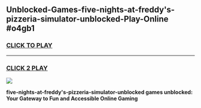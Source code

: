 
## Unblocked-Games-five-nights-at-freddy's-pizzeria-simulator-unblocked-Play-Online #o4gb1
<h3>
<a href="https://news.freeplayer.one?title=five-nights-at-freddy's-pizzeria-simulator-unblocked&ref=3">CLICK TO PLAY</a></h3>
<hr>

<h3>
<a href="https://news.freeplayer.one?title=five-nights-at-freddy's-pizzeria-simulator-unblocked&ref=3">CLICK 2 PLAY</a>
  
</h3>

<a href="https://news.freeplayer.one?title=five-nights-at-freddy's-pizzeria-simulator-unblocked&ref=3"><img src="https://clearcache.store/games.png"></a>


**five-nights-at-freddy's-pizzeria-simulator-unblocked games unblocked: Your Gateway to Fun and Accessible Online Gaming**
